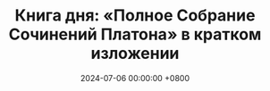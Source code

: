 ---
title: "Книга дня: «Полное Собрание Сочинений Платона» в кратком изложении"
description: >-
  📜 Собрание классических диалогов великого философа, заложившего основы западной мысли. Ищете философскую классику? Полное собрание сочинений Платона раскрывает идеи этики, политики и метафизики. Погрузитесь в диалоги Сократа!
date: 2024-07-06 00:00:00 +0800
categories: [Мышление, Конспекты-книг]
tags:
  [
    платон,
    полное-собрание-сочинений,
    античная-философия,
    философия,
    политическая-философия,
    этика,
    метафизика,
    республика,
    симпозиум,
    сократический-метод,
    диалоги-платона,
    апология,
    законы,
    федр,
    суд-над-сократом,
    платоновская-академия,
    платоническая-любовь,
    истина,
    знание,
    классическая-литература,
    западная-философия
  ]
image: 
alt: Книга Полное Собрание Сочинений Платона
fallback:
  - 
  - 
---